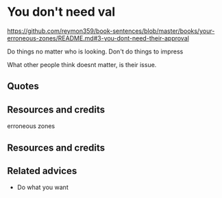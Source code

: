 # You don't need val

https://github.com/reymon359/book-sentences/blob/master/books/your-erroneous-zones/README.md#3-you-dont-need-their-approval

Do things no matter who is looking. Don't do things to impress

What other people think doesnt matter, is their issue.
## Quotes

## Resources and credits
erroneous zones
## Resources and credits

## Related advices

- Do what you want
<br/>